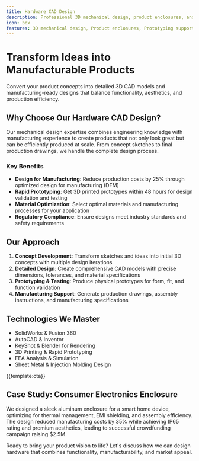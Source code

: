 ```yaml
---
title: Hardware CAD Design
description: Professional 3D mechanical design, product enclosures, and prototyping services from concept sketches to manufacturing-ready CAD models
icon: box
features: 3D mechanical design, Product enclosures, Prototyping support, DFM analysis, 3D printing preparation, Technical drawings
---
```


# Transform Ideas into Manufacturable Products

Convert your product concepts into detailed 3D CAD models and manufacturing-ready designs that balance functionality, aesthetics, and production efficiency.

## Why Choose Our Hardware CAD Design?

Our mechanical design expertise combines engineering knowledge with manufacturing experience to create products that not only look great but can be efficiently produced at scale. From concept sketches to final production drawings, we handle the complete design process.

### Key Benefits

- **Design for Manufacturing**: Reduce production costs by 25% through optimized design for manufacturing (DFM)
- **Rapid Prototyping**: Get 3D printed prototypes within 48 hours for design validation and testing
- **Material Optimization**: Select optimal materials and manufacturing processes for your application
- **Regulatory Compliance**: Ensure designs meet industry standards and safety requirements

## Our Approach

1. **Concept Development**: Transform sketches and ideas into initial 3D concepts with multiple design iterations
2. **Detailed Design**: Create comprehensive CAD models with precise dimensions, tolerances, and material specifications
3. **Prototyping & Testing**: Produce physical prototypes for form, fit, and function validation
4. **Manufacturing Support**: Generate production drawings, assembly instructions, and manufacturing specifications

## Technologies We Master

- SolidWorks & Fusion 360
- AutoCAD & Inventor
- KeyShot & Blender for Rendering
- 3D Printing & Rapid Prototyping
- FEA Analysis & Simulation
- Sheet Metal & Injection Molding Design

{{template:cta}}

## Case Study: Consumer Electronics Enclosure

We designed a sleek aluminum enclosure for a smart home device, optimizing for thermal management, EMI shielding, and assembly efficiency. The design reduced manufacturing costs by 35% while achieving IP65 rating and premium aesthetics, leading to successful crowdfunding campaign raising $2.5M.

Ready to bring your product vision to life? Let's discuss how we can design hardware that combines functionality, manufacturability, and market appeal.
